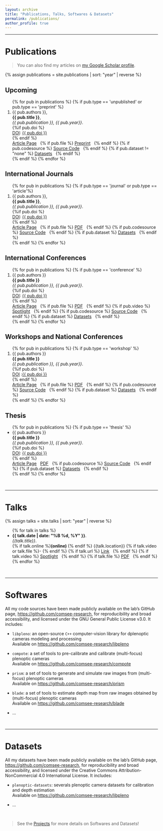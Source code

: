 ```yaml
---
layout: archive
title: "Publications, Talks, Softwares & Datasets"
permalink: /publications/
author_profile: true
---
```

_______________________________

# Publications

> You can also find my articles on <a href="https://scholar.google.com/citations?user=dF23NHwAAAAJ&hl=en">my Google Scholar profile</a>.

{% assign publications = site.publications | sort: "year" | reverse %}

## Upcoming
<ol>
{% for pub in publications %}
 {% if pub.type == 'unpublished' or pub.type == 'preprint' %}
 <li>
 <div class="pubitem">
   <div class="pubauthors">
     {{ pub.authors }},
   </div>
   <div class="pubtitle">
     <b>{{ pub.title }}</b>,
   </div>
   <div class="pubinfo">
     <i>{{ pub.publication }}, {{ pub.year}}</i>.
   </div>
   {%if pub.doi %}
   <div class="pubdoi">
     <u>DOI</u>: <a href="https://doi.org/{{ pub.doi }}">{{ pub.doi }}</a>
   </div>
   {% endif %}
 </div>
 <div class="publinks">
   <i class="fas fa-link"></i> <a href="{{pub.url}}">Article Page</a>&nbsp;&nbsp;
   {% if pub.file %}
   <i class="fas fa-file-pdf"></i> <a href="{{pub.file}}">Preprint</a>&nbsp;&nbsp;
   {% endif %}
   {% if pub.codesource %}
   <i class="fab fa-github"></i> <a href="{{ pub.codesource }}">Source Code</a>&nbsp;&nbsp;
   {% endif %}
   {% if pub.dataset != "none" %}
   <i class="fa fa-database"></i> <a href="{{ pub.dataset }}">Datasets</a>&nbsp;&nbsp; 
   {% endif %}
 </div>
 </li>
 {% endif %}
{% endfor %}
</ol>

## International Journals
<ol>
{% for pub in publications %}
 {% if pub.type == 'journal' or pub.type == 'article'%}
 <li>
 <div class="pubitem">
   <div class="pubauthors">
     {{ pub.authors }},
   </div>
   <div class="pubtitle">
     <b>{{ pub.title }}</b>,
   </div>
   <div class="pubinfo">
     <i>{{ pub.publication }}, {{ pub.year}}</i>.
   </div>
   {%if pub.doi %}
   <div class="pubdoi">
     <u>DOI</u>: <a href="https://doi.org/{{ pub.doi }}">{{ pub.doi }}</a>
   </div>
   {% endif %}
 </div>
 <div class="publinks">
   <i class="fas fa-link"></i> <a href="{{pub.url}}">Article Page</a>&nbsp;&nbsp;
   {% if pub.file %}
   <i class="fas fa-file-pdf"></i> <a href="{{pub.file}}">PDF</a>&nbsp;&nbsp;
   {% endif %}
   {% if pub.codesource %}
   <i class="fab fa-github"></i> <a href="{{ pub.codesource }}">Source Code</a>&nbsp;&nbsp;
   {% endif %}
   {% if pub.dataset %}
  <i class="fa fa-database"></i>  <a href="{{ pub.dataset }}">Datasets</a>&nbsp;&nbsp; 
   {% endif %}
 </div>
 </li>
 {% endif %}
{% endfor %}
</ol>

## International Conferences
<ol>
{% for pub in publications %}
 {% if pub.type == 'conference' %}
 <li>
 <div class="pubitem">
   <div class="pubauthors">
     {{ pub.authors }}
   </div>
   <div class="pubtitle">
     <b>{{ pub.title }}</b>
   </div>
   <div class="pubinfo">
     <i>{{ pub.publication }}, {{ pub.year}}</i>.
   </div>
   {%if pub.doi %}
   <div class="pubdoi">
     <u>DOI</u>: <a href="https://doi.org/{{ pub.doi }}">{{ pub.doi }}</a>
   </div>
   {% endif %}
 </div>
 <div class="publinks">
   <i class="fas fa-link"></i> <a href="{{pub.url}}">Article Page</a>&nbsp;&nbsp;
   {% if pub.file %}
   <i class="fas fa-file-pdf"></i> <a href="{{pub.file}}">PDF</a>&nbsp;&nbsp;
   {% endif %}
   {% if pub.video %}
   <i class="fas fa-video"></i> <a href="{{ pub.video }}">Spotlight</a>&nbsp;&nbsp;
   {% endif %}
   {% if pub.codesource %}
   <i class="fab fa-github"></i> <a href="{{ pub.codesource }}">Source Code</a>&nbsp;&nbsp;
   {% endif %}
   {% if pub.dataset %}
   <i class="fa fa-database"></i> <a href="{{ pub.dataset }}">Datasets</a>&nbsp;&nbsp; 
   {% endif %}
 </div>
 </li>
 {% endif %}
{% endfor %}
</ol>

## Workshops and National Conferences
<ol>
{% for pub in publications %}
 {% if pub.type == 'workshop' %}
 <li>
 <div class="pubitem">
   <div class="pubauthors">
     {{ pub.authors }}
   </div>
   <div class="pubtitle">
     <b>{{ pub.title }}</b>
   </div>
   <div class="pubinfo">
     <i>{{ pub.publication }}, {{ pub.year}}</i>.
   </div>
   {%if pub.doi %}
   <div class="pubdoi">
     <u>DOI</u> :<a href="https://doi.org/{{ pub.doi }}">{{ pub.doi }}</a>
   </div>
   {% endif %}
 </div>
 <div class="publinks">
   <i class="fas fa-link"></i> <a href="{{pub.url}}">Article Page</a>&nbsp;&nbsp;
   {% if pub.file %}
   <i class="fas fa-file-pdf"></i> <a href="{{pub.file}}">PDF</a>&nbsp;&nbsp;
   {% endif %}
   {% if pub.codesource %}
   <i class="fab fa-github"></i> <a href="{{ pub.codesource }}">Source Code</a>&nbsp;&nbsp;
   {% endif %}
   {% if pub.dataset %}
   <i class="fa fa-database"></i> <a href="{{ pub.dataset }}">Datasets</a>&nbsp;&nbsp; 
   {% endif %}
 </div>
 </li>
 {% endif %}
{% endfor %}
</ol>

## Thesis
<ul>
{% for pub in publications %}
 {% if pub.type == 'thesis' %}
 <li>
 <div class="pubitem">
   <div class="pubauthors">
     {{ pub.authors }}
   </div>
   <div class="pubtitle">
     <b>{{ pub.title }}</b>
   </div>
   <div class="pubinfo">
     <i>{{ pub.publication }}, {{ pub.year}}</i>.
   </div>
   {%if pub.doi %}
   <div class="pubdoi">
     <u>DOI</u>: <a href="https://doi.org/{{ pub.doi }}">{{ pub.doi }}</a>
   </div>
   {% endif %}
 </div>
 <div class="publinks">
   <i class="fas fa-link"></i> <a href="{{pub.url}}">Article Page</a>&nbsp;&nbsp;
   <i class="fas fa-file-pdf"></i> <a href="{{pub.file}}">PDF</a>&nbsp;&nbsp;
   {% if pub.codesource %}
   <i class="fab fa-github"></i> <a href="{{ pub.codesource }}">Source Code</a>&nbsp;&nbsp;
   {% endif %}
   {% if pub.dataset %}
   <i class="fa fa-database"></i> <a href="{{ pub.dataset }}">Datasets</a>&nbsp;&nbsp; 
   {% endif %}
 </div>
 </li>
 {% endif %}
{% endfor %}
</ul><br/>

_______________________________

# Talks

{% assign talks = site.talks | sort: "year" | reverse %}
<ul>
{% for talk in talks %}
  <li>
  <div class="pubitem">
    <div>
      <b>{{ talk.date | date: "%B %d, %Y" }}</b>.
    </div>
    <div>
      <i>{{talk.title}}</i>.
    </div>
  </div>
  <div class="publinks">
    <i class="fa fa-fw fa-map-marker" aria-hidden="true"></i>
    {% if talk.online %}<b>(online)&nbsp;</b>{% endif %}
    {{talk.location}}&nbsp;{% if talk.video or talk.file %}-&nbsp;{% endif %}
    {% if talk.url %}
    <i class="fas fa-link"></i> <a href="{{pub.url}}">Link</a>&nbsp;&nbsp;
    {% endif %}
    {% if talk.video %}
    <i class="fas fa-video"></i> <a href="{{ talk.video }}">Spotlight</a>&nbsp;&nbsp;
    {% endif %}
    {% if talk.file %}
    <i class="fas fa-file-pdf"></i> <a href="{{talk.file}}">PDF</a>&nbsp;&nbsp;
    {% endif %}
  </div>
  </li>
{% endfor %}
</ul><br/>

_______________________________

# Softwares

All my code sources have been made publicly available on the lab’s
GitHub page, <https://github.com/comsee-research>, for reproducibility
and broad accessibility, and licensed under the GNU General Public
License v3.0. It includes:

* `libpleno`: an open-source `C++` computer-vision library for dplenoptic cameras modeling and processing\
    Available on <i class="fab fa-github"></i> <https://github.com/comsee-research/libpleno>

* `compote`: a set of tools to pre-calibrate and calibrate (multi-focus) plenoptic cameras\
    Available on <i class="fab fa-github"></i> <https://github.com/comsee-research/compote>
    
* `prism`: a set of tools to generate and simulate raw images from (multi-focus) plenoptic cameras\
    Available on <i class="fab fa-github"></i> <https://github.com/comsee-research/prism>
    
* `blade`: a set of tools to estimate depth map from raw images obtained by (multi-focus) plenoptic cameras\
    Available on <i class="fab fa-github"></i> <https://github.com/comsee-research/blade>
    
* ...


<br/>

_______________________________

# Datasets

All my datasets have been made publicly available on the lab’s
GitHub page, <https://github.com/comsee-research>, for reproducibility
and broad accessibility, and licensed under the Creative Commons Attribution-NonCommercial 4.0 International License. It includes:

* `plenoptic-datasets`: severals plenoptic camera datasets for calibration and depth estimation\
    Available on <i class="fab fa-github"></i> <https://github.com/comsee-research/libpleno>
    
* ...

<br/>

> See the [Projects](/projects) for more details on Softwares and Datasets!

